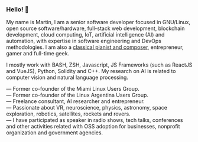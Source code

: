 ### Hello! 👋

My name is Martin, I am a senior software developer focused in GNU/Linux, open source software/hardware, full-stack web development, blockchain development, cloud computing, IoT, artificial intelligence (AI) and automation, with expertise in software engineering and DevOps methodologies. I am also a <a href="https://open.spotify.com/artist/2NlrCUgNAXPMTxzKhgCX6b" target="_blank">classical pianist and composer</a>, entrepreneur, gamer and full-time geek.

I mostly work with BASH, ZSH, Javascript, JS Frameworks (such as ReactJS and VueJS), Python, Solidity and C++. My research on AI is related to computer vision and natural language processing.

— Former co-founder of the Miami Linux Users Group.<br>
— Former co-founder of the Linux Argentina Users Group.<br>
— Freelance consultant, AI researcher and entrepreneur.<br>
— Passionate about VR, neuroscience, physics, astronomy, space exploration, robotics, satellites, rockets and rovers.<br>
— I have participated as speaker in radio shows, tech talks, conferences and other activities related with OSS adoption for businesses, nonprofit organization and government agencies.
